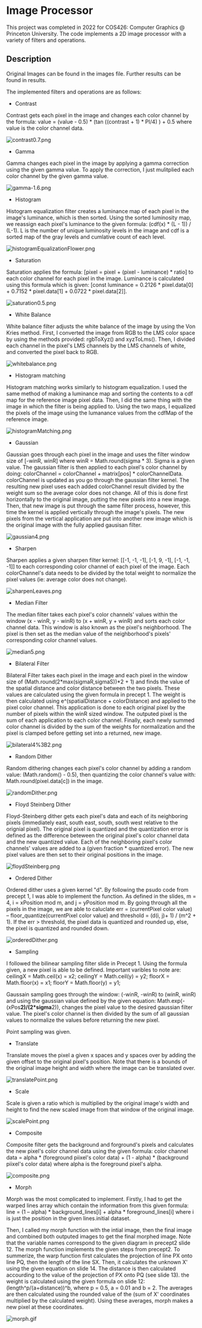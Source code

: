 # Image Processor

This project was completed in 2022 for COS426: Computer Graphics @ Princeton University. The code implements a 2D image processor with a variety of filters and operations.

## Description

Original Images can be found in the images file. Further results can be found in results. 

The implemented filters and operations are as follows:

* Contrast

Contrast gets each pixel in the image and changes each color channel by the formula: value = (value - 0.5) * (tan ((contrast + 1) * PI/4) ) + 0.5 where value is the color channel data.

![contrast0.7.png](https://github.com/Danica-T/Image-Processing/blob/main/results/contrast0.7.png)

* Gamma

Gamma changes each pixel in the image by applying a gamma correction using the given gamma value. To apply the correction, I just mulitplied each color channel by the given gamma value. 

![gamma-1.6.png](https://github.com/Danica-T/Image-Processing/blob/main/results/gamma-1.6.png)

* Histogram

Histogram equalization filter creates a luminance map of each pixel in the image's luminance, which is then sorted.
Using the sorted luminosity map, we reassign each pixel's luminance to the given formula: (cdf(x) * (L - 1)) / (L-1). L is the number of unique luminosity levels in the image and cdf is a sorted map of the gray levels and cumlative count of each level.

![histogramEqualizationFlower.png](https://github.com/Danica-T/Image-Processing/blob/main/results/histogramEqualizationFlower.png)

* Saturation

Saturation applies the formula: [pixel = pixel + (pixel - luminance) * ratio] to each color channel for each pixel in the image. Luminance is calculated using this formula which is given: 
[const luminance = 0.2126 * pixel.data[0] + 0.7152 * pixel.data[1] + 0.0722 * pixel.data[2]].

![saturation0.5.png](https://github.com/Danica-T/Image-Processing/blob/main/results/saturation0.5.png)

* White Balance

White balance filter adjusts the white balance of the image by using the Von Kries method. First, I converted the image from RGB to the LMS color space by using the methods provided: rgbToXyz() and xyzToLms().
Then, I divided each channel in the pixel's LMS channels by the LMS channels of white, and converted the pixel back to RGB. 

![whitebalance.png](https://github.com/Danica-T/Image-Processing/blob/main/results/whitebalance.png)

* Histogram matching

Histogram matching works similarly to histogram equalization. I used the same method of making a luminance map and sorting the contents to a cdf map for the reference image pixel data. 
Then, I did the same thing with the image in which the filter is being applied to. Using the two maps, I equalized the pixels of the image using the lumanance values from the cdfMap of the reference image. 

![histogramMatching.png](https://github.com/Danica-T/Image-Processing/blob/main/results/histogramMatching.png)

* Gaussian

Gaussian goes through each pixel in the image and uses the filter window size of [-winR, winR] where winR = Math.round(sigma * 3). Sigma is a given value. The gaussian filter is then applied to 
each pixel's color channel by doing: colorChannel = colorChannel + matrix[pos] * colorChannelData. colorChannel is updated as you go through the gaussian filter kernel. The resulting new pixel uses 
each added colorChannel result divided by the weight sum so the average color does not change. All of this is done first horizontally
to the original image, putting the new pixels into a new image. Then, that new image is put through the same filter process, however, this time the kernel is applied vertically through the image's pixels. 
The new pixels from the vertical application are put into another new image which is the original image with the fully applied gausisan filter. 

![gaussian4.png](https://github.com/Danica-T/Image-Processing/blob/main/results/gaussian4.png)

* Sharpen

Sharpen applies a given sharpen filter kernel: [[-1, -1, -1], [-1, 9, -1], [-1, -1, -1]] to each corresponding color channel of each pixel of the image. Each colorChannel's data needs to be 
divided by the total weight to normalize the pixel values (ie: average color does not change).

![sharpenLeaves.png](https://github.com/Danica-T/Image-Processing/blob/main/results/sharpenLeaves.png)

* Median Filter

The median filter takes each pixel's color channels' values within the window (x - winR, y - winR) to (x + winR, y + winR) and sorts each color channel data. This window is also known as the pixel's neighborhood.
The pixel is then set as the median value of the neighborhood's pixels' corresponding color channel values.

![median5.png](https://github.com/Danica-T/Image-Processing/blob/main/results/median5.png)

* Bilateral Filter

Bilateral Filter takes each pixel in the image and each pixel in the window size of (Math.round(2*max(sigmaR,sigmaS))*2 + 1) and finds the value of the spatial distance and color distance between the two pixels. 
These values are calculated using the given formula in precept 1. The weight is then calculated using e^(spatialDistance + colorDistance) and applied to the pixel color channel. This application is done
to each original pixel by the number of pixels within the winR sized window. The outputed pixel is the sum of each application to each color channel. 
Finally, each newly summed color channel is divided by the sum of the weights for normalization and the pixel is clamped before getting set into a returned, new image. 

![bilateral4%3B2.png](https://github.com/Danica-T/Image-Processing/blob/main/results/bilateral4%3B2.png)

* Random Dither

Random dithering changes each pixel's color channel by adding a random value: (Math.random() - 0.5), then quantizing the color channel's value with: Math.round(pixel.data[c]) in the image.

![randomDither.png](https://github.com/Danica-T/Image-Processing/blob/main/results/randomDither.png)

* Floyd Steinberg Dither

Floyd-Steinberg dither gets each pixel's data and each of its neighboring pixels (immediately east, south east, south, south west relative to the orignial pixel). The original pixel is quantized
and the quantization error is defined as the difference beteween the original pixel's color channel data and the new quantized value. Each of the neighboring pixel's color channels' values
are added to a (given fraction * quantized error). The new pixel values are then set to their original positions in the image. 

![floydSteinberg.png](https://github.com/Danica-T/Image-Processing/blob/main/results/floydSteinberg.png)

* Ordered Dither

Ordered dither uses a given kernel "d". By following the psudo code from precept 1, I was able to implement the function. As defined in the slides, m = 4, i = xPosition mod m, and j = yPosition mod m. 
By going through all the pixels in the image, we are able to caluclate err = (currentPixel color value) – floor_quantize(currentPixel color value) and threshold = (d(i, j)+ 1) / (m^2 + 1).
If the err > threshold, the pixel data is quantized and rounded up, else, the pixel is quantized and rounded down. 

![orderedDither.png](https://github.com/Danica-T/Image-Processing/blob/main/results/orderedDither.png)

* Sampling

I followed the bilinear sampling filter slide in Precept 1. Using the formula given, a new pixel is able to be defined. Important varibles to note are:
ceilingX = Math.ceil(x) = x2;
ceilingY = Math.ceil(y) = y2;
floorX = Math.floor(x) =  x1;
floorY = Math.floor(y) = y1;

Gaussain sampling goes through the window: (-winR, -winR) to (winR, winR) and using the gaussian value defined by the given equation: Math.exp(-(xPos**2)/(2*sigma**2)),
changes the pixel value to the desired gaussian filter value. The pixel's color channel is then divided by the sum of all gaussian values to normalize the values before 
returning the new pixel. 

Point sampling was given. 

* Translate

Translate moves the pixel a given x spaces and y spaces over by adding the given offset to the original pixel's position. Note that there is a bounds of the original image height and 
width where the image can be translated over. 

![translatePoint.png](https://github.com/Danica-T/Image-Processing/blob/main/results/translatePoint.png)

* Scale

Scale is given a ratio which is multiplied by the original image's width and height to find the new scaled image from that window of the original image. 

![scalePoint.png](https://github.com/Danica-T/Image-Processing/blob/main/results/scalePoint.png)

* Composite

Composite filter gets the background and forground's pixels and calculates the new pixel's color channel data using the given formula: 
color channel data = alpha * (foreground piixel's color data) + (1 - alpha) * (background piixel's color data) where alpha is the foreground pixel's alpha. 

![composite.png](https://github.com/Danica-T/Image-Processing/blob/main/results/composite.png)

* Morph

Morph was the most complicated to implement. 
Firstly, I had to get the warped lines array which contain the information from this given formula: line = (1 – alpha) * background_lines[i] + alpha * foreground_lines[i]
where i is just the position in the given lines.initial dataset. 

Then, I called my morph function with the intial image, then the final image and combined both outputed images to get the final morphed image. Note that the variable names correspond to the given diagram in precept2 slide 12.
The morph function implements the given steps from precept2. To summerize, the warp function first calculates the projection of line PX onto line PQ, then the length of the line SX. Then, it calculates the unknown X' using the
given equation on slide 14. The distance is then calculated accourding to the value of the projection of PX onto PQ (see slide 13). the weight is calculated using the given formula on slide 12: (length^p/(a+distance))^b, where p = 0.5,
a = 0.01 and b = 2. The averages are then calculated using the rounded value of the (sum of X' coordinates multiplied by the calculated weight). Using these averages, morph makes a new pixel at these coordinates. 

![morph.gif](https://github.com/Danica-T/Image-Processing/blob/main/results/morph.gif)